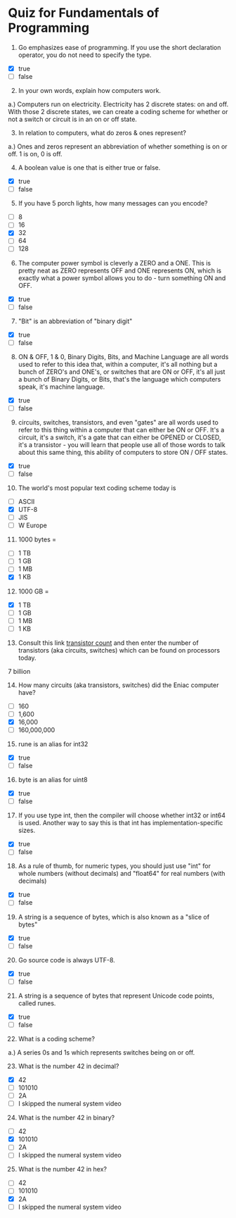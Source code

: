 # Quiz for Fundamentals of Programming

1. Go emphasizes ease of programming. If you use the short declaration operator, you do not need to specify the type. 

  - [x] true
  - [ ] false

2. In your own words, explain how computers work.  

a.) Computers run on electricity. Electricity has 2 discrete states: on and off. With those 2 discrete states, we can create a coding scheme for whether or not a switch or circuit is in an on or off state.

3. In relation to computers, what do zeros & ones represent?  

a.) Ones and zeros represent an abbreviation of whether something is on or off. 1 is on, 0 is off.

4. A boolean value is one that is either true or false.

  - [x] true
  - [ ] false

5. If you have 5 porch lights, how many messages can you encode?  

  - [ ] 8
  - [ ] 16
  - [x] 32
  - [ ] 64
  - [ ] 128
  
6. The computer power symbol is cleverly a ZERO and a ONE. This is pretty neat as ZERO represents OFF and ONE represents ON, which is exactly what a power symbol allows you to do - turn something ON and OFF.  

  - [x] true
  - [ ] false

7. "Bit" is an abbreviation of "binary digit"  

  - [x] true
  - [ ] false

8. ON & OFF, 1 & 0, Binary Digits, Bits, and Machine Language are all words used to refer to this idea that, within a computer, it's all nothing but a bunch of ZERO's and ONE's, or switches that are ON or OFF, it's all just a bunch of Binary Digits, or Bits, that's the language which computers speak, it's machine language.  

  - [x] true
  - [ ] false

9. circuits, switches, transistors, and even "gates" are all words used to refer to this thing within a computer that can either be ON or OFF. It's a circuit, it's a switch, it's a gate that can either be OPENED or CLOSED, it's a transistor - you will learn that people use all of those words to talk about this same thing, this ability of computers to store ON / OFF states.

  - [x] true
  - [ ] false

10. The world's most popular text coding scheme today is 

  - [ ] ASCII
  - [x] UTF-8
  - [ ] JIS
  - [ ] W Europe

11. 1000 bytes =

  - [ ] 1 TB
  - [ ] 1 GB
  - [ ] 1 MB
  - [x] 1 KB

12. 1000 GB = 

  - [x] 1 TB
  - [ ] 1 GB
  - [ ] 1 MB
  - [ ] 1 KB

13. Consult this link [transistor count](https://en.wikipedia.org/wiki/Transistor_count) and then enter the number of transistors (aka circuits, switches) which can be found on processors today.  

7 billion

14. How many circuits (aka transistors, switches) did the Eniac computer have?

  - [ ] 160
  - [ ] 1,600
  - [x] 16,000
  - [ ] 160,000,000

15. rune is an alias for int32

  - [x] true
  - [ ] false

16. byte is an alias for uint8

  - [x] true
  - [ ] false

17. If you use type int, then the compiler will choose whether int32 or int64 is used. Another way to say this is that int has implementation-specific sizes.

  - [x] true
  - [ ] false

18. As a rule of thumb, for numeric types, you should just use "int" for whole numbers (without decimals) and "float64" for real numbers (with decimals) 

  - [x] true
  - [ ] false

19. A string is a sequence of bytes, which is also known as a "slice of bytes"

  - [x] true
  - [ ] false

20. Go source code is always UTF-8. 

  - [x] true
  - [ ] false

21. A string is a sequence of bytes that represent Unicode code points, called runes.

  - [x] true
  - [ ] false

22. What is a coding scheme?

a.) A series 0s and 1s which represents switches being on or off.


23. What is the number 42 in decimal?

  - [x] 42 
  - [ ] 101010
  - [ ] 2A
  - [ ] I skipped the numeral system video

24. What is the number 42 in binary?

  - [ ] 42 
  - [x] 101010
  - [ ] 2A
  - [ ] I skipped the numeral system video

25. What is the number 42 in hex?

  - [ ] 42 
  - [ ] 101010
  - [x] 2A
  - [ ] I skipped the numeral system video
